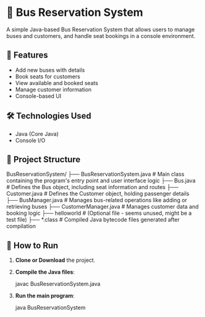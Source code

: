 # 🚌 Bus Reservation System

A simple Java-based Bus Reservation System that allows users to manage buses and customers, and handle seat bookings in a console environment.

## 🚀 Features

- Add new buses with details
- Book seats for customers
- View available and booked seats
- Manage customer information
- Console-based UI

## 🛠️ Technologies Used

- Java (Core Java)
- Console I/O

## 📁 Project Structure

BusReservationSystem/
├── BusReservationSystem.java      # Main class containing the program's entry point and user interface logic
├── Bus.java                       # Defines the Bus object, including seat information and routes
├── Customer.java                  # Defines the Customer object, holding passenger details
├── BusManager.java                # Manages bus-related operations like adding or retrieving buses
├── CustomerManager.java           # Manages customer data and booking logic
├── helloworld                     # (Optional file - seems unused, might be a test file)
├── *.class                        # Compiled Java bytecode files generated after compilation



## 🔧 How to Run

1. **Clone or Download** the project.

2. **Compile the Java files**:
   
   javac BusReservationSystem.java

4. **Run the main program**:

   java BusReservationSystem




